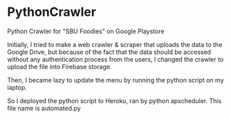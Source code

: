 # PythonCrawler
Python Crawler for "SBU Foodies" on Google Playstore 

Initially, I tried to make a web crawler & scraper that uploads the data to the Google Drive, but because of the fact that the data should be accessed without any authentication process from the users, I changed the crawler to upload the file into Firebase storage.

Then, I became lazy to update the menu by running the python script on my laptop.

So I deployed the python script to Heroku, ran by python apscheduler. This file name is automated.py
